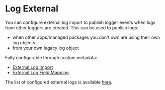 # Log External

You can configure external log import to publish logger events when logs from
other loggers are created. This can be used to publish logs:

-   when other apps/managed packages you don't own are using their own log
    objects
-   from your own legacy log object

Fully configurable through custom metadata:

-   [External Log Import](../reference/ok__External_Log_Import__mdt.md)
-   [External Log Field Mapping](../reference/ok__External_Log_Field_Mapping__mdt.md)

The list of configured external logs is available
[here](../extensions/external-logs/index.md).
